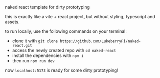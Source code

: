 naked react template for dirty prototyping

this is exactly like a vite + react project, but without styling, typescript and assets.

to run locally, use the following commands on your terminal:

- clone it with `git clone https://github.com/LukeberryPi/naked-react.git`
- access the newly created repo with `cd naked-react`
- install the dependencies with `npm i`
- then run `npm run dev`

now `localhost:5173` is ready for some dirty prototyping!
